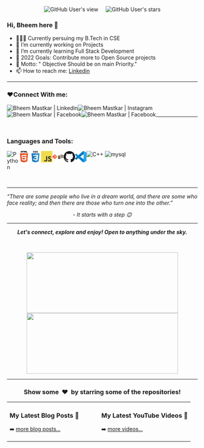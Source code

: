 <p align="center">
  <img alt="GitHub User's view" src="https://komarev.com/ghpvc/?username=bheem2510">&nbsp;&nbsp;&nbsp;&nbsp;
  <img alt="GitHub User's stars" src="https://img.shields.io/github/stars/bheem2510?color=yellow&label=%20Stars%20">
</p>

### Hi, Bheem here 👋 
- 👨🏻‍🎓 Currently persuing my B.Tech in CSE
- 🔭 I’m currently working on Projects
- 🌱 I’m currently learning Full Stack Development
- 🥅 2022 Goals: Contribute more to Open Source projects
- 🤺 Motto:  " Objective Should be on main Priority." 
- 📫 How to reach me: <a href="https://www.linkedin.com/in/bheem-mastkar-4510371ba">Linkedin</a>



---
### ❤️Connect With me:
  
  <a href="https://www.linkedin.com/in/bheem-mastkar-4510371ba" target="_blank">
  <img align="left" alt="Bheem Mastkar | Linkedin" src="https://img.shields.io/badge/LinkedIn-0077B5?style=for-the-badge&logo=linkedin&logoColor=white"/>
  
  <a href="https://www.instagram.com/_real_bheem/" target="_blank">
   <img align="left" alt="Bheem Mastkar | Instagram" src="https://img.shields.io/badge/Instagram-E4405F?style=for-the-badge&logo=instagram&logoColor=white"/>
  </a>
  
  <a href="https://www.facebook.com/bheem.mastkar/" target="_blank">
   <img align="left" alt="Bheem Mastkar | Facebook" src="https://img.shields.io/badge/Facebook-1877F2?style=for-the-badge&logo=facebook&logoColor=white"/>
  </a>
  
  <a href="https://gmail.com" target="_blank">
   <img align="left" alt="Bheem Mastkar | Facebook" src="https://img.shields.io/badge/Gmail-D14836?style=for-the-badge&logo=gmail&logoColor=white"/>
  </a>
  </br>
  
  ---
  
  

</br>

  


<!-- icons without padding -->

[1.2]: http://i.imgur.com/wWzX9uB.png (twitter icon without padding)
[2.2]: http://i.imgur.com/fep1WsG.png (facebook icon without padding)
[3.2]: http://i.imgur.com/VlgBKQ9.png (google plus icon without padding)
[4.2]: http://i.imgur.com/jDRp47c.png (tumblr icon without padding)
[5.2]: http://i.imgur.com/Vvy3Kru.png (dribbble icon without padding)
[6.2]: http://i.imgur.com/9I6NRUm.png (github icon without padding)


<!-- links to your social media accounts -->

  
  
   ### Languages and Tools:

<img align="left" alt="Python" width="30px" src="https://i.imgur.com/gnK58k4.png">
<img align="left" alt="HTML5" width="30px" src="https://raw.githubusercontent.com/github/explore/80688e429a7d4ef2fca1e82350fe8e3517d3494d/topics/html/html.png" />
<img align="left" alt="CSS3" width="30px" src="https://raw.githubusercontent.com/github/explore/80688e429a7d4ef2fca1e82350fe8e3517d3494d/topics/css/css.png" />
<img align="left" alt="JavaScript" width="30px" src="https://raw.githubusercontent.com/github/explore/80688e429a7d4ef2fca1e82350fe8e3517d3494d/topics/javascript/javascript.png" />
<img align="left" alt="Git" width="30px" src="https://raw.githubusercontent.com/github/explore/80688e429a7d4ef2fca1e82350fe8e3517d3494d/topics/git/git.png" />
<img align="left" alt="GitHub" width="30px" src="https://raw.githubusercontent.com/github/explore/78df643247d429f6cc873026c0622819ad797942/topics/github/github.png" />
<img align="left" alt="Visual Studio Code" width="30px" src="https://raw.githubusercontent.com/github/explore/80688e429a7d4ef2fca1e82350fe8e3517d3494d/topics/visual-studio-code/visual-studio-code.png" />

<p align="left">
<img src="https://i.pinimg.com/originals/99/f8/87/99f887833c475448723d3c9ac16c179b.png" alt="C++" width="40" height="40"/>  
<img src="https://i.pinimg.com/originals/50/f1/58/50f1582a95bdac10f1c3fa295c8b947b.png" alt="mysql" width="40" height="40"/>
</p>
<br/>
<br/><br/>
 
 ---
<p align = "">
<I>“There are some people who live in a dream world, and there are some who face reality; and then there are those who turn one into the other.”</I> 
  <p align = "center"><I> - It starts with a step 😊 </I><p>
</p>

---
 

<p align = "center">
  <I><B>Let's connect, explore and enjoy! Open to anything under the sky.</B></I>
</p>

<br>

<p align = "center">
<img align="center" height="160" width="400" src="https://github-readme-stats.vercel.app/api?username=bheem2510&theme=nightowl&show_icons=true" />
<img align="center" height="160" width="400" src="https://github-readme-stats.vercel.app/api/top-langs/?username=bheem2510&layout=compact" />
</p>

---

[youtube]: https://youtube.com/
[Hashnode]: https://hashnode.com/@bheem2510
[gmail]: https://gmail.com
[linkedin]: https://www.linkedin.com/in/bheem-mastkar-4510371ba
[Medium]: https://medium.com/
[Facebook]: https://www.facebook.com/bheem.mastkar
<h3 align="center">Show some &nbsp;❤️&nbsp; by starring some of the repositories!</h3>

<table><tr><td valign="top" width="50%">

### My Latest Blog Posts 🌱
<!-- BLOG-POST-LIST:START -->
<!-- - [Beginner's guide to Hacktoberfest 2021](https://ayushirawat.com/beginners-guide-to-hacktoberfest-2021) -->
<!-- BLOG-POST-LIST:END -->
➡️ [more blog posts...](https://hashnode.com/@bheem2510/)
</td>
<td valign="top" width="50%">

### My Latest YouTube Videos 🌱
<!-- YOUTUBE:START -->
<!-- - [Beginner's guide to Hacktoberfest 2021 ](https://www.youtube.com/watch?v=xBPFzXa9Fio) -->

<!-- YOUTUBE:END -->
➡️ [more videos...](https://www.youtube.com/)
</td>

